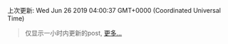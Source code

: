 
  
 上次更新: Wed Jun 26 2019 04:00:37 GMT+0000 (Coordinated Universal Time) 

 > 仅显示一小时内更新的post, [更多...](screenshots/)
  